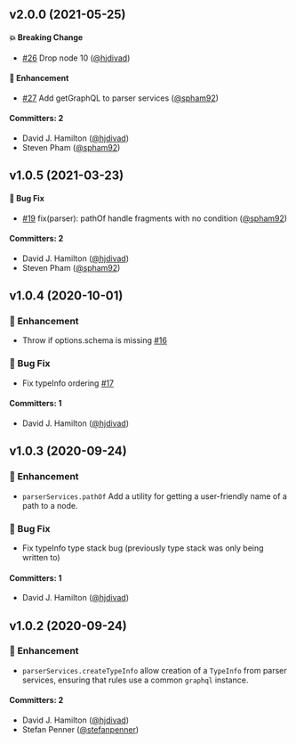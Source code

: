 ## v2.0.0 (2021-05-25)

#### :boom: Breaking Change
* [#26](https://github.com/stefanpenner/eslint-ast/pull/26) Drop node 10 ([@hjdivad](https://github.com/hjdivad))

#### :rocket: Enhancement
* [#27](https://github.com/stefanpenner/eslint-ast/pull/27) Add getGraphQL to parser services ([@spham92](https://github.com/spham92))

#### Committers: 2
- David J. Hamilton ([@hjdivad](https://github.com/hjdivad))
- Steven Pham ([@spham92](https://github.com/spham92))


## v1.0.5 (2021-03-23)

#### :bug: Bug Fix
* [#19](https://github.com/stefanpenner/eslint-ast/pull/19) fix(parser): pathOf handle fragments with no condition ([@spham92](https://github.com/spham92))

#### Committers: 2
- David J. Hamilton ([@hjdivad](https://github.com/hjdivad))
- Steven Pham ([@spham92](https://github.com/spham92))

## v1.0.4 (2020-10-01)

### :rocket: Enhancement
* Throw if options.schema is missing [#16](https://github.com/stefanpenner/eslint-ast/pull/16)

### :bug: Bug Fix
* Fix typeInfo ordering  [#17](https://github.com/stefanpenner/eslint-ast/pull/17)

#### Committers: 1
- David J. Hamilton ([@hjdivad](https://github.com/hjdivad))

## v1.0.3 (2020-09-24)

### :rocket: Enhancement
* `parserServices.pathOf`  Add a utility for getting a user-friendly name of a path to a node.

### :bug: Bug Fix
* Fix typeInfo type stack bug (previously type stack was only being written to)

#### Committers: 1
- David J. Hamilton ([@hjdivad](https://github.com/hjdivad))

## v1.0.2 (2020-09-24)

### :rocket: Enhancement
* `parserServices.createTypeInfo` allow creation of a `TypeInfo` from parser services, ensuring that rules use a common `graphql` instance.

#### Committers: 2
- David J. Hamilton ([@hjdivad](https://github.com/hjdivad))
- Stefan Penner ([@stefanpenner](https://github.com/stefanpenner))
